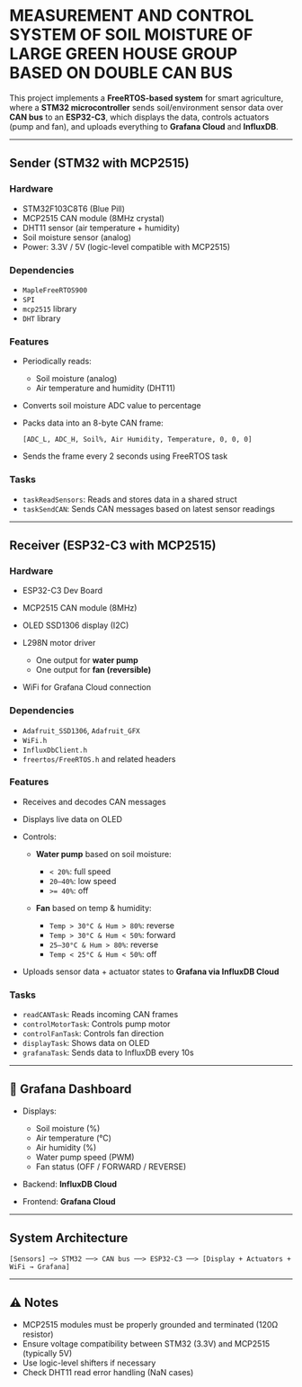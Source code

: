#  MEASUREMENT AND CONTROL SYSTEM OF SOIL MOISTURE OF LARGE GREEN HOUSE GROUP BASED ON DOUBLE CAN BUS

This project implements a **FreeRTOS-based system** for smart agriculture, where a **STM32 microcontroller** sends soil/environment sensor data over **CAN bus** to an **ESP32-C3**, which displays the data, controls actuators (pump and fan), and uploads everything to **Grafana Cloud** and **InfluxDB**.

---

##  Sender (STM32 with MCP2515)

###  Hardware

* STM32F103C8T6 (Blue Pill)
* MCP2515 CAN module (8MHz crystal)
* DHT11 sensor (air temperature + humidity)
* Soil moisture sensor (analog)
* Power: 3.3V / 5V (logic-level compatible with MCP2515)

###  Dependencies

* `MapleFreeRTOS900`
* `SPI`
* `mcp2515` library
* `DHT` library

###  Features

* Periodically reads:

  * Soil moisture (analog)
  * Air temperature and humidity (DHT11)
* Converts soil moisture ADC value to percentage
* Packs data into an 8-byte CAN frame:

  ```
  [ADC_L, ADC_H, Soil%, Air Humidity, Temperature, 0, 0, 0]
  ```
* Sends the frame every 2 seconds using FreeRTOS task

###  Tasks

* `taskReadSensors`: Reads and stores data in a shared struct
* `taskSendCAN`: Sends CAN messages based on latest sensor readings

---

##  Receiver (ESP32-C3 with MCP2515)

###  Hardware

* ESP32-C3 Dev Board
* MCP2515 CAN module (8MHz)
* OLED SSD1306 display (I2C)
* L298N motor driver

  * One output for **water pump**
  * One output for **fan (reversible)**
* WiFi for Grafana Cloud connection

###  Dependencies

* `Adafruit_SSD1306`, `Adafruit_GFX`
* `WiFi.h`
* `InfluxDbClient.h`
* `freertos/FreeRTOS.h` and related headers

###  Features

* Receives and decodes CAN messages
* Displays live data on OLED
* Controls:

  * **Water pump** based on soil moisture:

    * `< 20%`: full speed
    * `20–40%`: low speed
    * `>= 40%`: off
  * **Fan** based on temp & humidity:

    * `Temp > 30°C & Hum > 80%`: reverse
    * `Temp > 30°C & Hum < 50%`: forward
    * `25–30°C & Hum > 80%`: reverse
    * `Temp < 25°C & Hum < 50%`: off
* Uploads sensor data + actuator states to **Grafana via InfluxDB Cloud**

###  Tasks

* `readCANTask`: Reads incoming CAN frames
* `controlMotorTask`: Controls pump motor
* `controlFanTask`: Controls fan direction
* `displayTask`: Shows data on OLED
* `grafanaTask`: Sends data to InfluxDB every 10s

---

## 📡 Grafana Dashboard

* Displays:

  * Soil moisture (%)
  * Air temperature (°C)
  * Air humidity (%)
  * Water pump speed (PWM)
  * Fan status (OFF / FORWARD / REVERSE)
* Backend: **InfluxDB Cloud**
* Frontend: **Grafana Cloud**

---

##  System Architecture

```
[Sensors] ─> STM32 ──> CAN bus ──> ESP32-C3 ──> [Display + Actuators + WiFi → Grafana]
```

---

## ⚠ Notes

* MCP2515 modules must be properly grounded and terminated (120Ω resistor)
* Ensure voltage compatibility between STM32 (3.3V) and MCP2515 (typically 5V)
* Use logic-level shifters if necessary
* Check DHT11 read error handling (NaN cases)
